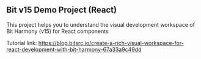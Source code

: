 ## Bit v15 Demo Project (React)

This project helps you to understand the visual development workspace of Bit Harmony (v15) for React components

Tutorial link: https://blog.bitsrc.io/create-a-rich-visual-workspace-for-react-development-with-bit-harmony-67a33a9c49dd